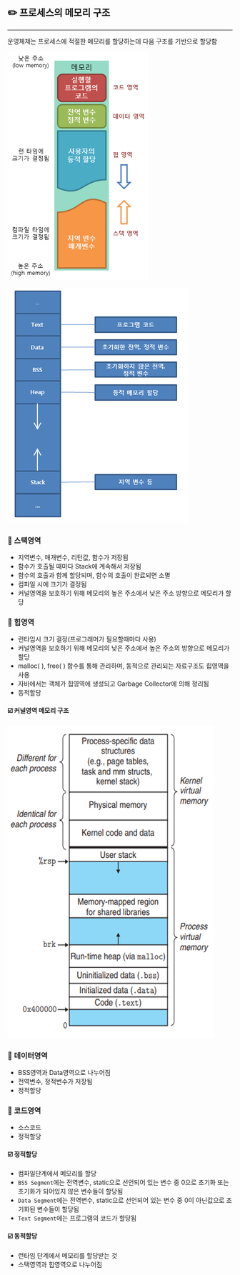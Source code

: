 ## ✏️ 프로세스의 메모리 구조

---

운영체제는 프로세스에 적절한 메모리를 할당하는데 다음 구조를 기반으로 할당함

![img.png](img/process_memory1.png)

![img.png](img/process_memory2.png)

### 💭 스택영역

- 지역변수, 매개변수, 리턴값, 함수가 저장됨
- 함수가 호출될 때마다 Stack에 계속해서 저장됨
- 함수의 호출과 함께 할당되며, 함수의 호출이 완료되면 소멸
- 컴파일 시에 크기가 결정됨
- 커널영역을 보호하기 위해 메모리의 높은 주소에서 낮은 주소 방향으로 메모리가 할당

### 💭 힙영역

- 런타임시 크기 결정(프로그래머가 필요할때마다 사용)
- 커널영역을 보호하기 위해 메모리의 낮은 주소에서 높은 주소의 방향으로 메모리가 할당
- malloc( ), free( ) 함수를 통해 관리하며, 동적으로 관리되는 자료구조도 힙영역을 사용
- 자바에서는 객체가 힙영역에 생성되고 Garbage Collector에 의해 정리됨
- 동적할당

#### ☑️ 커널영역 메모리 구조
![img.png](img/kernel_memory.png)

### 💭 데이터영역

- BSS영역과 Data영역으로 나누어짐
- 전역변수, 정적변수가 저장됨
- 정적할당

### 💭 코드영역

- 소스코드
- 정적할당

#### ☑️ 정적할당

- 컴파일단계에서 메모리를 할당
- `BSS Segment`에는 전역변수, static으로 선언되어 있는 변수 중 0으로 초기화 또는 초기화가 되어있지 않은 변수들이 할당됨
- `Data Segment`에는 전역변수, static으로 선언되어 있는 변수 중 0이 아닌값으로 초기화된 변수들이 할당됨
- `Text Segment`에는 프로그램의 코드가 할당됨

#### ☑️ 동적할당

- 런타임 단계에서 메모리를 할당받는 것
- 스택영역과 힙영역으로 나누어짐